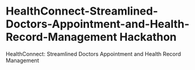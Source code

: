 # HealthConnect-Streamlined-Doctors-Appointment-and-Health-Record-Management Hackathon
HealthConnect: Streamlined Doctors Appointment and Health Record Management

